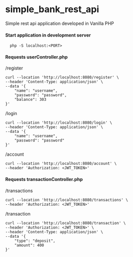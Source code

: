 # simple_bank_rest_api

Simple rest api application developed in Vanilla PHP

#### Start application in development server
```
  php -S localhost:<PORT> 
```

#### Requests userController.php
/register
```
curl --location 'http://localhost:8080/register' \
--header 'Content-Type: application/json' \
--data '{
    "name": "username",
    "password": "password",
    "balance": 303
}'
```
/login
```
curl --location 'http://localhost:8080/login' \
--header 'Content-Type: application/json' \
--data '{
    "name": "username",
    "password": "password"
}'
```
/account
```
curl --location 'http://localhost:8080/account' \
--header 'Authorization: <JWT_TOKEN>'
```

#### Requests transactionController.php
/transactions
```
curl --location 'http://localhost:8080/transactions' \
--header 'Authorization: <JWT_TOKEN>'
```
/transaction
```
curl --location 'http://localhost:8080/transaction' \
--header 'Authorization: <JWT_TOKEN>' \
--header 'Content-Type: application/json' \
--data '{
    "type": "deposit",
    "amount": 400
}'
```
